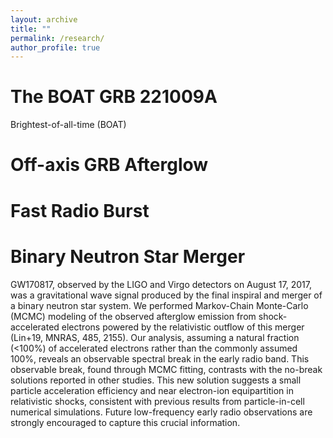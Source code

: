 ```yaml
---
layout: archive
title: ""
permalink: /research/
author_profile: true
---
```


The BOAT GRB 221009A
======
Brightest-of-all-time (BOAT)


Off-axis GRB Afterglow
======


Fast Radio Burst
======


Binary Neutron Star Merger
======
GW170817, observed by the LIGO and Virgo detectors on August 17, 2017, was a gravitational wave signal produced by the final inspiral and merger of a binary neutron star system. 
We performed Markov-Chain Monte-Carlo (MCMC) modeling of the observed afterglow emission from shock-accelerated electrons powered by the relativistic outflow of this merger (Lin+19, MNRAS, 485, 2155). 
Our analysis, assuming a natural fraction (<100%) of accelerated electrons rather than the commonly assumed 100%, reveals an observable spectral break in the early radio band. This observable break, found through MCMC fitting, contrasts with the no-break solutions reported in other studies.
This new solution suggests a small particle acceleration efficiency and near electron-ion equipartition in relativistic shocks, consistent with previous results from particle-in-cell numerical simulations.
Future low-frequency early radio observations are strongly encouraged to capture this crucial information.
